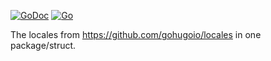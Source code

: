 [![GoDoc](https://godoc.org/github.com/gohugoio/localescompressed?status.svg)](https://godoc.org/github.com/gohugoio/localescompressed)
[![Go](https://github.com/gohugoio/localescompressed/actions/workflows/go.yml/badge.svg)](https://github.com/gohugoio/localescompressed/actions/workflows/go.yml)


The locales from https://github.com/gohugoio/locales in one package/struct.
